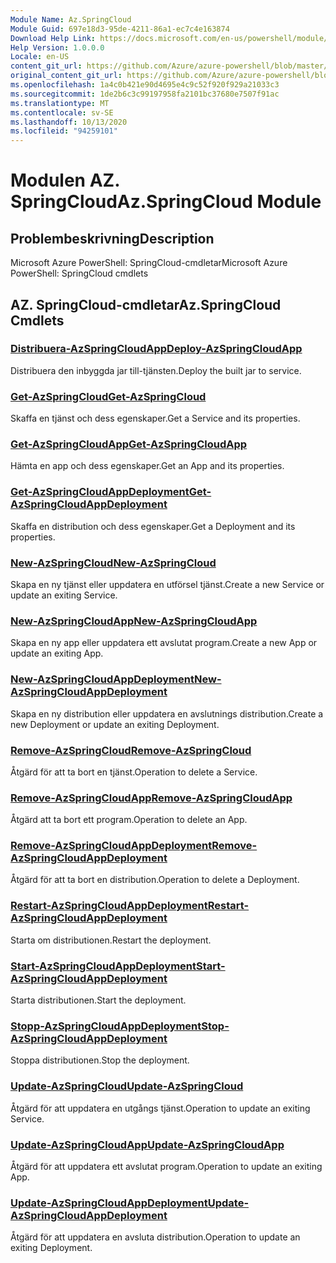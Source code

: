 ```yaml
---
Module Name: Az.SpringCloud
Module Guid: 697e18d3-95de-4211-86a1-ec7c4e163874
Download Help Link: https://docs.microsoft.com/en-us/powershell/module/az.springcloud
Help Version: 1.0.0.0
Locale: en-US
content_git_url: https://github.com/Azure/azure-powershell/blob/master/src/SpringCloud/help/Az.SpringCloud.md
original_content_git_url: https://github.com/Azure/azure-powershell/blob/master/src/SpringCloud/help/Az.SpringCloud.md
ms.openlocfilehash: 1a4c0b421e90d4695e4c9c52f920f929a21033c3
ms.sourcegitcommit: 1de2b6c3c99197958fa2101bc37680e7507f91ac
ms.translationtype: MT
ms.contentlocale: sv-SE
ms.lasthandoff: 10/13/2020
ms.locfileid: "94259101"
---
```

# <span data-ttu-id="a2a90-101">Modulen AZ. SpringCloud</span><span class="sxs-lookup"><span data-stu-id="a2a90-101">Az.SpringCloud Module</span></span>
## <span data-ttu-id="a2a90-102">Problembeskrivning</span><span class="sxs-lookup"><span data-stu-id="a2a90-102">Description</span></span>
<span data-ttu-id="a2a90-103">Microsoft Azure PowerShell: SpringCloud-cmdletar</span><span class="sxs-lookup"><span data-stu-id="a2a90-103">Microsoft Azure PowerShell: SpringCloud cmdlets</span></span>

## <span data-ttu-id="a2a90-104">AZ. SpringCloud-cmdletar</span><span class="sxs-lookup"><span data-stu-id="a2a90-104">Az.SpringCloud Cmdlets</span></span>
### [<span data-ttu-id="a2a90-105">Distribuera-AzSpringCloudApp</span><span class="sxs-lookup"><span data-stu-id="a2a90-105">Deploy-AzSpringCloudApp</span></span>](Deploy-AzSpringCloudApp.md)
<span data-ttu-id="a2a90-106">Distribuera den inbyggda jar till-tjänsten.</span><span class="sxs-lookup"><span data-stu-id="a2a90-106">Deploy the built jar to service.</span></span>

### [<span data-ttu-id="a2a90-107">Get-AzSpringCloud</span><span class="sxs-lookup"><span data-stu-id="a2a90-107">Get-AzSpringCloud</span></span>](Get-AzSpringCloud.md)
<span data-ttu-id="a2a90-108">Skaffa en tjänst och dess egenskaper.</span><span class="sxs-lookup"><span data-stu-id="a2a90-108">Get a Service and its properties.</span></span>

### [<span data-ttu-id="a2a90-109">Get-AzSpringCloudApp</span><span class="sxs-lookup"><span data-stu-id="a2a90-109">Get-AzSpringCloudApp</span></span>](Get-AzSpringCloudApp.md)
<span data-ttu-id="a2a90-110">Hämta en app och dess egenskaper.</span><span class="sxs-lookup"><span data-stu-id="a2a90-110">Get an App and its properties.</span></span>

### [<span data-ttu-id="a2a90-111">Get-AzSpringCloudAppDeployment</span><span class="sxs-lookup"><span data-stu-id="a2a90-111">Get-AzSpringCloudAppDeployment</span></span>](Get-AzSpringCloudAppDeployment.md)
<span data-ttu-id="a2a90-112">Skaffa en distribution och dess egenskaper.</span><span class="sxs-lookup"><span data-stu-id="a2a90-112">Get a Deployment and its properties.</span></span>

### [<span data-ttu-id="a2a90-113">New-AzSpringCloud</span><span class="sxs-lookup"><span data-stu-id="a2a90-113">New-AzSpringCloud</span></span>](New-AzSpringCloud.md)
<span data-ttu-id="a2a90-114">Skapa en ny tjänst eller uppdatera en utförsel tjänst.</span><span class="sxs-lookup"><span data-stu-id="a2a90-114">Create a new Service or update an exiting Service.</span></span>

### [<span data-ttu-id="a2a90-115">New-AzSpringCloudApp</span><span class="sxs-lookup"><span data-stu-id="a2a90-115">New-AzSpringCloudApp</span></span>](New-AzSpringCloudApp.md)
<span data-ttu-id="a2a90-116">Skapa en ny app eller uppdatera ett avslutat program.</span><span class="sxs-lookup"><span data-stu-id="a2a90-116">Create a new App or update an exiting App.</span></span>

### [<span data-ttu-id="a2a90-117">New-AzSpringCloudAppDeployment</span><span class="sxs-lookup"><span data-stu-id="a2a90-117">New-AzSpringCloudAppDeployment</span></span>](New-AzSpringCloudAppDeployment.md)
<span data-ttu-id="a2a90-118">Skapa en ny distribution eller uppdatera en avslutnings distribution.</span><span class="sxs-lookup"><span data-stu-id="a2a90-118">Create a new Deployment or update an exiting Deployment.</span></span>

### [<span data-ttu-id="a2a90-119">Remove-AzSpringCloud</span><span class="sxs-lookup"><span data-stu-id="a2a90-119">Remove-AzSpringCloud</span></span>](Remove-AzSpringCloud.md)
<span data-ttu-id="a2a90-120">Åtgärd för att ta bort en tjänst.</span><span class="sxs-lookup"><span data-stu-id="a2a90-120">Operation to delete a Service.</span></span>

### [<span data-ttu-id="a2a90-121">Remove-AzSpringCloudApp</span><span class="sxs-lookup"><span data-stu-id="a2a90-121">Remove-AzSpringCloudApp</span></span>](Remove-AzSpringCloudApp.md)
<span data-ttu-id="a2a90-122">Åtgärd att ta bort ett program.</span><span class="sxs-lookup"><span data-stu-id="a2a90-122">Operation to delete an App.</span></span>

### [<span data-ttu-id="a2a90-123">Remove-AzSpringCloudAppDeployment</span><span class="sxs-lookup"><span data-stu-id="a2a90-123">Remove-AzSpringCloudAppDeployment</span></span>](Remove-AzSpringCloudAppDeployment.md)
<span data-ttu-id="a2a90-124">Åtgärd för att ta bort en distribution.</span><span class="sxs-lookup"><span data-stu-id="a2a90-124">Operation to delete a Deployment.</span></span>

### [<span data-ttu-id="a2a90-125">Restart-AzSpringCloudAppDeployment</span><span class="sxs-lookup"><span data-stu-id="a2a90-125">Restart-AzSpringCloudAppDeployment</span></span>](Restart-AzSpringCloudAppDeployment.md)
<span data-ttu-id="a2a90-126">Starta om distributionen.</span><span class="sxs-lookup"><span data-stu-id="a2a90-126">Restart the deployment.</span></span>

### [<span data-ttu-id="a2a90-127">Start-AzSpringCloudAppDeployment</span><span class="sxs-lookup"><span data-stu-id="a2a90-127">Start-AzSpringCloudAppDeployment</span></span>](Start-AzSpringCloudAppDeployment.md)
<span data-ttu-id="a2a90-128">Starta distributionen.</span><span class="sxs-lookup"><span data-stu-id="a2a90-128">Start the deployment.</span></span>

### [<span data-ttu-id="a2a90-129">Stopp-AzSpringCloudAppDeployment</span><span class="sxs-lookup"><span data-stu-id="a2a90-129">Stop-AzSpringCloudAppDeployment</span></span>](Stop-AzSpringCloudAppDeployment.md)
<span data-ttu-id="a2a90-130">Stoppa distributionen.</span><span class="sxs-lookup"><span data-stu-id="a2a90-130">Stop the deployment.</span></span>

### [<span data-ttu-id="a2a90-131">Update-AzSpringCloud</span><span class="sxs-lookup"><span data-stu-id="a2a90-131">Update-AzSpringCloud</span></span>](Update-AzSpringCloud.md)
<span data-ttu-id="a2a90-132">Åtgärd för att uppdatera en utgångs tjänst.</span><span class="sxs-lookup"><span data-stu-id="a2a90-132">Operation to update an exiting Service.</span></span>

### [<span data-ttu-id="a2a90-133">Update-AzSpringCloudApp</span><span class="sxs-lookup"><span data-stu-id="a2a90-133">Update-AzSpringCloudApp</span></span>](Update-AzSpringCloudApp.md)
<span data-ttu-id="a2a90-134">Åtgärd för att uppdatera ett avslutat program.</span><span class="sxs-lookup"><span data-stu-id="a2a90-134">Operation to update an exiting App.</span></span>

### [<span data-ttu-id="a2a90-135">Update-AzSpringCloudAppDeployment</span><span class="sxs-lookup"><span data-stu-id="a2a90-135">Update-AzSpringCloudAppDeployment</span></span>](Update-AzSpringCloudAppDeployment.md)
<span data-ttu-id="a2a90-136">Åtgärd för att uppdatera en avsluta distribution.</span><span class="sxs-lookup"><span data-stu-id="a2a90-136">Operation to update an exiting Deployment.</span></span>

